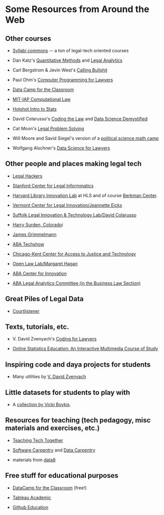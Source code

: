 # Some Resources from Around the Web


## Other courses

- [Syllabi commons](http://techforlawstudents.classcaster.net/syllabi-commons/) -- a ton of legal-tech oriented courses

- Dan Katz's [Quantitative Methods](http://www.quantitativemethodsclass.com/) and [Legal Analytics](http://www.legalanalyticscourse.com/)

- Carl Bergstrom & Jevin West's [Calling Bullshit](http://callingbullshit.org/)

- Paul Ohm's [Computer Programming for Lawyers](https://cp4l.org/) 

- [Data Camp for the Classroom](https://www.datacamp.com/groups/education)

- [MIT-IAP Computational Law](https://mitmedialab.github.io/2018-MIT-IAP-ComputationalLaw/)

- [Hotshot Intro to Stats](https://www.hotshotlegal.com/courses/introduction-to-statistics)

- David Colarusso's [Coding the Law](http://www.codingthelaw.org/) and [Data Science Demystified](http://suffolklitlab.org/howto/#demystified)

- Cat Moon's [Legal Problem Solving](http://www.legalproblemsolving.org/)

- Will Moore and Savid Siegel's version of a [political science math camp](http://people.duke.edu/%7Edas76/MooSieBook.html)

- Wolfgang Alschner's [Data Science for Lawyers](http://www.legaldatascience.org)

## Other people and places making legal tech 

- [Legal Hackers](https://legalhackers.org/)

- [Stanford Center for Legal Informmatics](https://law.stanford.edu/codex-the-stanford-center-for-legal-informatics/)

- [Harvard Library Innovation Lab](https://lil.law.harvard.edu/) at HLS and of course [Berkman Center](https://cyber.harvard.edu/).

- [Vermont Center for Legal Innovation/Jeannette Eicks](https://www.vermontlaw.edu/academics/centers-and-programs/center-for-legal-innovation)

- [Suffolk Legal Innovation & Technology Lab/David Colarusso](http://suffolklitlab.org/)

- [Harry Surden, Colorado](http://www.harrysurden.com/wordpress/)i

- [James Grimmelmann](http://james.grimmelmann.net/)

- [ABA Techshow](http://www.techshow.com/)

- [Chicago-Kent Center for Access to Justice and Technology](https://www.kentlaw.iit.edu/institutes-centers/center-for-access-to-justice-and-technology)

- [Open Law Lab/Margaret Hagan](http://www.openlawlab.com/)

- [ABA Center for Innovation](http://abacenterforinnovation.org/)

- [ABA Legal Analytics Committee (in the Business Law Section)](https://apps.americanbar.org/dch/committee.cfm?com=CL570000)

## Great Piles of Legal Data

- [Courtlistener](https://www.courtlistener.com/)

## Texts, tutorials, etc.

- V. David Zvenyach's [Coding for Lawyers](http://codingforlawyers.com/)

- [Online Statistics Education: An Interactive Multimedia Course of Study](http://onlinestatbook.com/2/index.html)

## Inspiring code and daya projects for students

- Many utilities by [V. David Zvenyach](https://esq.io/pages/projects.html)

## Little datasets for students to play with

- A [collection by Vicki Boykis](http://veekaybee.github.io/2018/07/23/small-datasets/).

## Resources for teaching (tech pedagogy, misc materials and exercises, etc.)

- [Teaching Tech Together](http://teachtogether.tech)

- [Software Carpentry](https://software-carpentry.org) and [Data Carpentry](https://datacarpentry.org)

- materials from [data8](http://data8.org)

## Free stuff for educational purposes

- [DataCamp for the Classroom](https://www.datacamp.com/groups/education) (free!)

- [Tableau Academic](https://www.tableau.com/academic)

- [Github Education](https://education.github.com)

